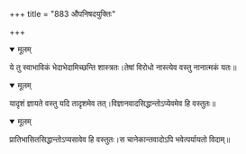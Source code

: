 +++
title = "883 औपनिषदयुक्तिः"

+++


<details open><summary>मूलम्</summary>

ये तु स्वाभाविकं भेदाभेदामिच्छन्ति शास्त्रतः।तेषां विरोधो नास्त्येव वस्तु नानात्मकं यतः॥
</details>



<details open><summary>मूलम्</summary>

यादृशं ज्ञायते वस्तु यदि तादृशमेव तत्।विज्ञानवादसिद्धान्तोऽप्येवमेव हि वस्तुतः॥
</details>



<details open><summary>मूलम्</summary>

प्रातिभासितसिद्धान्तोऽप्यसावेव हि वस्तुतः।स चानेकान्तवादोऽपि भवेत्पर्यायतो विदाम्॥
</details>

